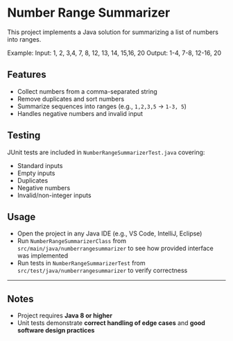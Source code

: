 # Number Range Summarizer

This project implements a Java solution for summarizing a list of numbers into ranges.  

Example:
Input: 1, 2, 3,4, 7, 8, 12, 13, 14, 15,16, 20
Output: 1-4, 7-8, 12-16, 20

## Features
- Collect numbers from a comma-separated string
- Remove duplicates and sort numbers
- Summarize sequences into ranges (e.g., `1,2,3,5` → `1-3, 5`)
- Handles negative numbers and invalid input

## Testing
JUnit tests are included in `NumberRangeSummarizerTest.java` covering:
- Standard inputs
- Empty inputs
- Duplicates
- Negative numbers
- Invalid/non-integer inputs


## Usage
- Open the project in any Java IDE (e.g., VS Code, IntelliJ, Eclipse)  
- Run `NumberRangeSummarizerClass` from `src/main/java/numberrangesummarizer` to see how provided interface was implemented
- Run tests in `NumberRangeSummarizerTest` from `src/test/java/numberrangesummarizer` to verify correctness  

---

## Notes
- Project requires **Java 8 or higher**  
- Unit tests demonstrate **correct handling of edge cases** and **good software design practices**


